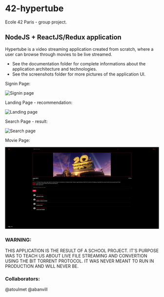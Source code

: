 # 42-hypertube

Ecole 42 Paris - group project.

## NodeJS + ReactJS/Redux application

Hypertube is a video streaming application created from scratch, where a user can browse through movies to be live streamed.

- See the documentation folder for complete informations about the application architecture and technologies.
- See the screenshots folder for more pictures of the application UI.

Signin Page:

![Signin page](./screenshots/signin-page.png)

Landing Page - recommendation:

![Landing page](./screenshots/recommendation-page.png)

Search Page - result:

![Search page](./screenshots/search-result-page.png)

Movie Page:

![Movie page](./screenshots/movie-play-page.png)

### WARNING:

THIS APPLICATION IS THE RESULT OF A SCHOOL PROJECT. IT'S PURPOSE WAS TO TEACH US ABOUT LIVE FILE STREAMING AND CONVERTION USING THE BIT TORRENT PROTOCOL. IT WAS NEVER MEANT TO RUN IN PRODUCTION AND WILL NEVER BE.

### Collaborators:
@atoulmet @abanvill
